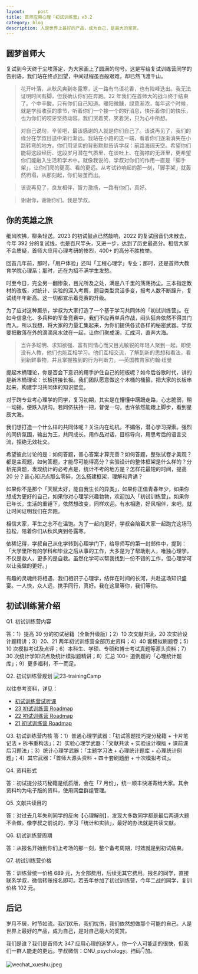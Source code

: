 ```yaml
---
layout:     post
title: 首师应用心理「初试训练营」v3.2
category: blog
description: 人是世界上最好的产品，成为自己，是最大的奖赏。
---
```


## 圆梦首师大

复试到今天终于尘埃落定，为大家画上了圆满的句号。这是写给复试训练营同学的告别语，我们站在终点回望，中间过程虽百般艰难，却已然飞渡千山。

> 花开叶落，从秋风爽到冬露寒，这一路有鸟语花香，也有险峰迭出。我无法证明时间有脚，但我确认你们在奔跑。22 年我们在首师大的战斗终于结束了。个中辛酸，只有你们自己知道。暖阳微醺，绿意渐浓，每年这个时候，就是学叔收获的季节，听着你们一个接一个的好消息，快乐着你们的快乐，也为你们的咬牙坚持动容。我们哭着笑，笑着哭，只为心中所想。

> 对自己说句，辛苦吧，最该感谢的人就是你们自己了。该说再见了，我们的缘分在学叔目送中渐行渐远。我站在小路的这一端，看着你们逐渐消失在小路转弯的地方。你们用坚实的背影默默告诉学叔：前路海阔天空。希望你们能将这段经历、这段岁月潜在气质里、在谈吐上、在胸襟的无涯里，更希望你们能融入生活和学术中。就像我说的，学叔对你们的作用一直是「脚手架」，让你们爬的更高、看的更远。从考试铃响起的那一刻，「脚手架」就轰然坍塌，从那刻起，你们破茧而出。

> 该说再见了，良友相伴，智力激扬，一路有你们，真好。

> 谢谢你，谢谢你们。我是学叔。

## 你的英雄之旅

细风吹拂，柳条轻送。2023 的初试鼓点已然敲响，2022 的复试回音仍未散去，今年 392 分的复试线，也是百尺竿头，又进一步，达到了历史最高分。相信大家不会质疑，首师大应用心理考研的惨烈，400+ 的高分不胜枚举。

回首几年前，那时，「用户体验」还叫「工程心理学」专业；那时，还是首师大教育学院心理系；那时，还在为招不满学生发愁。

时至今日，完全另一翻惨象，目光所及之处，满是八千里的荡荡扬尘。三本指定教材的改版，对统计、实验的深入考察，题目类型灵活多变，报考人数不断蹿升，复试线年年新高。这一切都宣示着竞赛的升级。

为了应对这种厮杀，学叔为大家打造了一个基于学习共同体的「初试训练营」。在如今信息化、多兵种的军备竞赛中，我们不应再单兵作战，闷头狂奔依然不得其门而入。所以我想，将大家的力量汇集起来，为你们提供各式各样的秘密武器。学叔要把散落在外的滴滴泉水敛在一起，让你们聚成溪，汇成河，直奔大海。

> 当许多聪明、求知欲强、富有同情心而又目光敏锐的年轻人聚到一起，即使没有人教，他们也能互相学习。他们互相交流，了解到新的思想和看法，看到新鲜事物，并且掌握独到的行为判断力。—英国教育家约翰·纽曼

提起木桶理论，你是否会下意识的用手护住自己的短板呢？如今后谷歌时代，讲的是新木桶理论：长板拼接长板。我们团队愿意做这个木桶的桶箍，把大家的长板串起来，构建学习共同体的知识壁垒。

对于跨专业考心理学的同学，复习初期，其实是在懵懂中蹒跚走路，心志脆弱，稍一动摇，便跌入阴沟。若同侪扶持一把，督促一句，也许依然能跟上脚步，看到星辰大海。

我们想打造一个什么样的共同体呢？关注内在动机，不媚俗，潜心学习探索。强烈的同侪氛围，输出为王，共同成长。用作品对话，目标导向，用思考后的语言交流，拒绝无效社交。

希望彼此讨论的是：如何答题，普心答案才算完善？如何答题，整张试卷才美观？都是主观题，如何答题，才能尽可能得高分？实验设计的整体框架是什么样的？分析完真题，发现统计的必考点是，统计不考的地方是？怎样花最短的时间，提高 20 分？普心知识点那么零碎，怎么搭建框架，理解和背诵？

如果你不是那个「天赋太好，能自我生长的异类」，如果你正值青春年少，如果你想成为更好的自己，如果你对心理学兴趣勃勃，欢迎加入「初试训练营」。如果你已年长，生活的重锤下，依然想改变，同样欢迎。有水相邀，好风相伴，来吧，就让时间证明我们在奔跑。

相信大家，平生之志不在温饱。为了一起向更好，学叔会陪着大家一起跑完这场马拉松，陪着你们从秋风爽到冬露寒。

依稀记得，学叔自己从化学转到心理学门下，给导师写的第一封邮件中，提到：「大学里所有的学科和毕业之后从事的工作，大多是为了帮助别人，唯独心理学，不仅是救人，更多的是自救。虽然化学可以帮我找到一份不错的工作，但心理学可以让我做的更好。」

有趣的灵魂终将相遇，我们相识于心理学，结伴在时间的长河，共赴这场知识盛宴。一人快，众人远，携手同行，真好。我在这里等你，我们等你。

## 初试训练营介绍

Q1. 初试训练营内容

答：1）提高 30 分的初试秘籍（全新升级版）；2）10 次文献共读，20 次实验设计题精讲；3）20、21 两年初试训练营全部历史资料；4）40 套模拟刷题卷；5）10 次模拟考试及点评；6）本科生、学硕、专硕和博士考试真题等源头资料；7）30 次统计学知识点及统计模拟题精讲；8）汇总 100+ 道例题的「心理统计题库」；9）更多福利，不一而足。

Q2. 初试训练营规划
![23-trainingCamp](https://image.cnu347.com/23-trainingCamp.png)

以往参考资料，详见：
- [初试训练营试听课](https://cnu347.com/videoSet)
- [23 初试训练营 Roadmap](https://cnu347.com/23-TheCampSchedule)
- [22 初试训练营 Roadmap](https://cnu347.com/22-TheCampSchedule)
- [21 初试训练营 Roadmap](https://cnu347.com/21-TheCampSchedule)

Q3. 初试训练营内核
答：1）普通心理学武器：「初试答题技巧提分秘籍 + 卡片笔记法 + 拆书重构法」；2）实验心理学武器：「文献共读 + 实验设计模版 + 课前课后习题法」；3）统计心理学武器：「主题学习法 + 心理统计题库 + 心理统计例题」；4）其它武器：「首师大源头资料 + 四十套刷题册 + 十次模拟考试」。

Q4. 资料形式

答：初试提分技巧秘籍是纸质版，会在「7 月份」，统一顺丰快递寄给大家。其余资料均为电子版的资料，使用网盘群组管理。

Q5. 文献共读目的

答：对过去几年失利同学的反向【心理解剖】，发现大多数同学都是最后两道大题不会做。像学叔之前说的，学习「统计和实验」，最好的办法就是共读文献。

Q6. 初试训练营周期

答：从报名开始到你们上考场的那一刻，整个备考周期，时效就是到初试结束。

Q7. 初试训练营价格

答：训练营统一价格 689 元，为全部费用，后续无其它费用。报名的同学，直接联系学叔，微信转账报名即可。若去年参加了初试训练营，今年二战的同学，复训价格 102 元。

## 后记

岁月不居，时节如流。我们欢乐，我们忧伤，我们依然想做那个可能的自己。人是世界上最好的产品，成为自己，是对自己最大的奖赏。

我们是谁？我们是首师大 347 应用心理的追梦人，你一个人可能走的很快，但我们一群人能走的更远。学叔微信：CNU_psychology。扫码👇加。

![wechat_xueshu.jpeg](https://cnu347-1257355643.cos.ap-beijing.myqcloud.com/CNU347/WechatIMG125.jpeg)